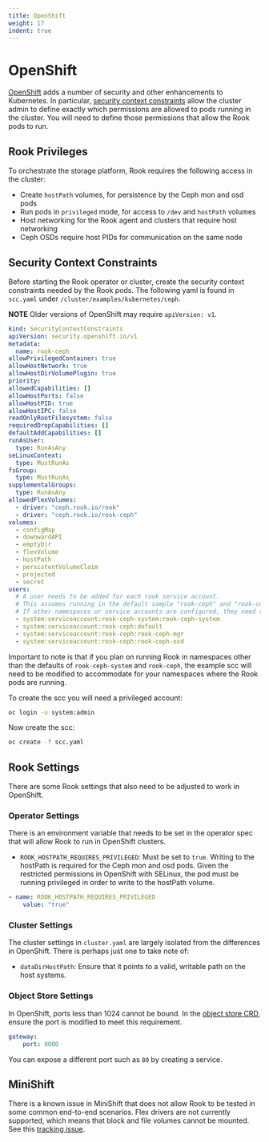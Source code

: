```yaml
---
title: OpenShift
weight: 17
indent: true
---
```


# OpenShift

[OpenShift](https://www.openshift.com/) adds a number of security and other enhancements to Kubernetes. In particular, [security context constraints](https://blog.openshift.com/understanding-service-accounts-sccs/) allow the cluster admin to define exactly which permissions are allowed to pods running in the cluster. You will need to define those permissions that allow the Rook pods to run.

## Rook Privileges

To orchestrate the storage platform, Rook requires the following access in the cluster:
- Create `hostPath` volumes, for persistence by the Ceph mon and osd pods
- Run pods in `privileged` mode, for access to `/dev` and `hostPath` volumes
- Host networking for the Rook agent and clusters that require host networking
- Ceph OSDs require host PIDs for communication on the same node

## Security Context Constraints

Before starting the Rook operator or cluster, create the security context constraints needed by the Rook pods. The following yaml is found in `scc.yaml` under `/cluster/examples/kubernetes/ceph`.

**NOTE** Older versions of OpenShift may require `apiVersion: v1`.

```yaml
kind: SecurityContextConstraints
apiVersion: security.openshift.io/v1
metadata:
  name: rook-ceph
allowPrivilegedContainer: true
allowHostNetwork: true
allowHostDirVolumePlugin: true
priority:
allowedCapabilities: []
allowHostPorts: false
allowHostPID: true
allowHostIPC: false
readOnlyRootFilesystem: false
requiredDropCapabilities: []
defaultAddCapabilities: []
runAsUser:
  type: RunAsAny
seLinuxContext:
  type: MustRunAs
fsGroup:
  type: MustRunAs
supplementalGroups:
  type: RunAsAny
allowedFlexVolumes:
  - driver: "ceph.rook.io/rook"
  - driver: "ceph.rook.io/rook-ceph"
volumes:
  - configMap
  - downwardAPI
  - emptyDir
  - flexVolume
  - hostPath
  - persistentVolumeClaim
  - projected
  - secret
users:
  # A user needs to be added for each rook service account.
  # This assumes running in the default sample "rook-ceph" and "rook-ceph-system" namespaces.
  # If other namespaces or service accounts are configured, they need to be updated here.
  - system:serviceaccount:rook-ceph-system:rook-ceph-system
  - system:serviceaccount:rook-ceph:default
  - system:serviceaccount:rook-ceph:rook-ceph-mgr
  - system:serviceaccount:rook-ceph:rook-ceph-osd
```

Important to note is that if you plan on running Rook in namespaces other than the defaults of `rook-ceph-system` and `rook-ceph`, the example scc will need to be modified to accommodate for your namespaces where the Rook pods are running.

To create the scc you will need a privileged account:
```bash
oc login -u system:admin
```

Now create the scc:
```bash
oc create -f scc.yaml
```

## Rook Settings

There are some Rook settings that also need to be adjusted to work in OpenShift.

### Operator Settings
There is an environment variable that needs to be set in the operator spec that will allow Rook to run in OpenShift clusters.
- `ROOK_HOSTPATH_REQUIRES_PRIVILEGED`: Must be set to `true`. Writing to the hostPath is required for the Ceph mon and osd pods. Given the restricted permissions in OpenShift with SELinux, the pod must be running privileged in order to write to the hostPath volume.

```yaml
- name: ROOK_HOSTPATH_REQUIRES_PRIVILEGED
    value: "true"
```

### Cluster Settings
The cluster settings in `cluster.yaml` are largely isolated from the differences in OpenShift. There is perhaps just one to take note of:
- `dataDirHostPath`: Ensure that it points to a valid, writable path on the host systems.


### Object Store Settings
In OpenShift, ports less than 1024 cannot be bound. In the [object store CRD](object.md), ensure the port is modified to meet this requirement.
```yaml
gateway:
    port: 8080
```

You can expose a different port such as `80` by creating a service.

## MiniShift
There is a known issue in MiniShift that does not allow Rook to be tested in some common end-to-end scenarios. Flex drivers are not currently supported, which means that block and file volumes cannot be mounted. See this [tracking issue](https://github.com/minishift/minishift/issues/2387).
